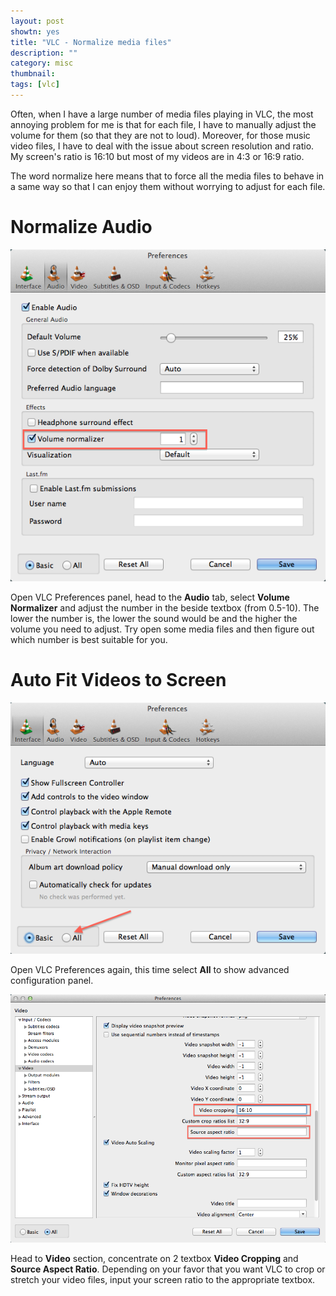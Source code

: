 ```yaml
---
layout: post
showtn: yes
title: "VLC - Normalize media files"
description: ""
category: misc
thumbnail: 
tags: [vlc]
---
```



Often, when I have a large number of media files playing in VLC, the most
annoying problem for me is that for each file, I have to manually adjust the
volume for them (so that they are not to loud). Moreover, for those music video
files, I have to deal with the issue about screen resolution and ratio. My
screen's ratio is 16:10 but most of my videos are in 4:3 or 16:9 ratio.

The word normalize here means that to force all the media files to behave in a
same way so that I can enjoy them without worrying to adjust for each file.

# Normalize Audio

![Normalize Audio](/files/2013-04-27-vlc-normalize-media-files/audio.png)

<!-- more -->

Open VLC Preferences panel, head to the **Audio** tab, select **Volume
Normalizer** and adjust the number in the beside textbox (from 0.5-10). The lower
the number is, the lower the sound would be and the higher the volume you need
to adjust. Try open some media files and then figure out which number is best
suitable for you.

# Auto Fit Videos to Screen

![All](/files/2013-04-27-vlc-normalize-media-files/all.png)

Open VLC Preferences again, this time select **All** to show advanced
configuration panel.

![Video](/files/2013-04-27-vlc-normalize-media-files/video.png)

Head to **Video** section, concentrate on 2 textbox **Video Cropping** and
**Source Aspect Ratio**. Depending on your favor that you want VLC to crop or
stretch your video files, input your screen ratio to the appropriate textbox.
